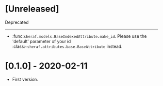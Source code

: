 [Unreleased]
============

Deprecated
**********

- :func:`sheraf.models.BaseIndexedAttribute.make_id`. Please use the 'default' parameter of your id :class:`~sheraf.attributes.base.BaseAttribute` instead.

[0.1.0] - 2020-02-11
====================
- First version.
